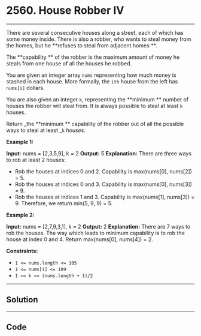 # 2560. House Robber IV

---

There are several consecutive houses along a street, each of which has some money inside. There is also a robber, who wants to steal money from the homes, but he **refuses to steal from adjacent homes **.

The **capability ** of the robber is the maximum amount of money he steals from one house of all the houses he robbed.

You are given an integer array `nums` representing how much money is stashed in each house. More formally, the `ith` house from the left has `nums[i]` dollars.

You are also given an integer `k`, representing the **minimum ** number of houses the robber will steal from. It is always possible to steal at least `k` houses.

Return _the **minimum ** capability of the robber out of all the possible ways to steal at least _`k` _houses_.

 

**Example 1:**


**Input:** nums = [2,3,5,9], k = 2
**Output:** 5
**Explanation:** 
There are three ways to rob at least 2 houses:
- Rob the houses at indices 0 and 2. Capability is max(nums[0], nums[2]) = 5.
- Rob the houses at indices 0 and 3. Capability is max(nums[0], nums[3]) = 9.
- Rob the houses at indices 1 and 3. Capability is max(nums[1], nums[3]) = 9.
Therefore, we return min(5, 9, 9) = 5.


**Example 2:**


**Input:** nums = [2,7,9,3,1], k = 2
**Output:** 2
**Explanation:** There are 7 ways to rob the houses. The way which leads to minimum capability is to rob the house at index 0 and 4. Return max(nums[0], nums[4]) = 2.


 

**Constraints:**

  * `1 <= nums.length <= 105`
  * `1 <= nums[i] <= 109`
  * `1 <= k <= (nums.length + 1)/2`

---

## Solution



---

## Code
```python


```